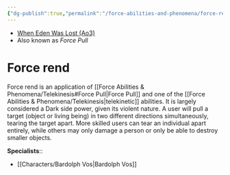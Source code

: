 ```yaml
---
{"dg-publish":true,"permalink":"/force-abilities-and-phenomena/force-rend/","tags":["dark","alter","offense","forcepower"]}
---
```


- [When Eden Was Lost (Ao3)](https://archiveofourown.org/works/19334440/chapters/45992584)
- Also known as *Force Pull*
# Force rend
Force rend is an application of [[Force Abilities & Phenomena/Telekinesis#Force Pull\|Force Pull]] and one of the [[Force Abilities & Phenomena/Telekinesis\|telekinetic]] abilities. It is largely considered a Dark side power, given its violent nature. A user will pull a target (object or living being) in two different directions simultaneously, tearing the target apart. More skilled users can tear an individual apart entirely, while others may only damage a person or only be able to destroy smaller objects.

**Specialists**::
- [[Characters/Bardolph Vos\|Bardolph Vos]]
